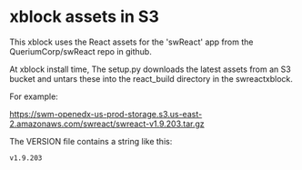 # xblock assets in S3

This xblock uses the React assets for the 'swReact' app from the QueriumCorp/swReact repo in github.

At xblock install time, The setup.py downloads the latest assets from an S3 bucket and untars these into the react_build directory in the swreactxblock.

For example:

https://swm-openedx-us-prod-storage.s3.us-east-2.amazonaws.com/swreact/swreact-v1.9.203.tar.gz

The VERSION file contains a string like this:

```
v1.9.203
```
